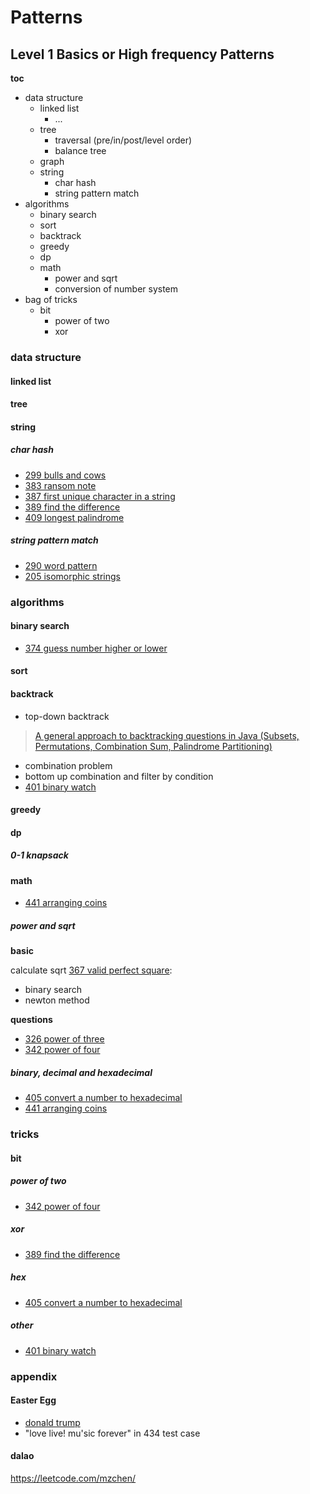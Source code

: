 # Patterns

## Level 1 Basics or High frequency Patterns

**toc**
- data structure
    - linked list
        - ...
    - tree
        - traversal (pre/in/post/level order)
        - balance tree
    - graph
    - string
        - char hash
        - string pattern match
- algorithms
    - binary search
    - sort
    - backtrack
    - greedy
    - dp
    - math
        - power and sqrt
        - conversion of number system
- bag of tricks
    - bit
        - power of two
        - xor

### data structure

#### linked list

#### tree


#### string

##### char hash
- [299 bulls and cows](solution/0299_Bulls_and_Cows.cpp)
- [383 ransom note](solution/0383_Ransom_Note.cpp)
- [387 first unique character in a string](solution/0387_First_Unique_Character_in_a_String.cpp)
- [389 find the difference](solution/0389_Find_the_Difference.cpp)
- [409 longest palindrome](solution/0409_Longest_Palindrome.cpp)

##### string pattern match
- [290 word pattern](solution/0290_Word_Pattern.cpp)
- [205 isomorphic strings](solution/0205_Isomorphic_Strings.cpp)

### algorithms

#### binary search

- [374 guess number higher or lower](solution/0374_Guess_Number_Higher_or_Lower.cpp)

#### sort

#### backtrack

- top-down backtrack
> [A general approach to backtracking questions in Java (Subsets, Permutations, Combination Sum, Palindrome Partitioning)](https://leetcode.com/problems/combination-sum/discuss/16502/A-general-approach-to-backtracking-questions-in-Java-\(Subsets-Permutations-Combination-Sum-Palindrome-Partitioning\))

- combination problem
- bottom up combination and filter by condition
- [401 binary watch](solution/0401_Binary_Watch.cpp)

#### greedy

#### dp

##### 0-1 knapsack

#### math

- [441 arranging coins](solution/0441_Arranging_Coins.cpp)

##### power and sqrt

**basic**

calculate sqrt [367 valid perfect square](solution/0367_Valid_Perfect_Square.cpp):
- binary search
- newton method

**questions**
- [326 power of three](solution/0326_Power_of_Three.cpp)
- [342 power of four](solution/0342_Power_of_Four.cpp)

##### binary, decimal and hexadecimal

- [405 convert a number to hexadecimal](solution/0405_Convert_a_Number_to_Hexadecimal.cpp)
- [441 arranging coins](solution/0441_Arranging_Coins.cpp)

### tricks
#### bit
##### power of two
- [342 power of four](solution/0342_Power_of_Four.cpp)

##### xor
- [389 find the difference](solution/0389_Find_the_Difference.cpp)

##### hex

- [405 convert a number to hexadecimal](solution/0405_Convert_a_Number_to_Hexadecimal.cpp)

##### other

- [401 binary watch](solution/0401_Binary_Watch.cpp)


### appendix

#### Easter Egg

- [donald trump](https://leetcode.com/problems/convert-a-number-to-hexadecimal/discuss/89253/Simple-Java-solution-with-comment)
- "love live! mu'sic forever" in 434 test case

#### dalao

https://leetcode.com/mzchen/

